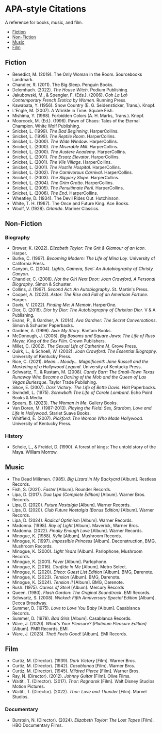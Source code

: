 # APA-style Citations
A reference for books, music, and film.

- [Fiction](#Fiction)
- [Non-Fiction](#Non-Fiction)
- [Music](#Music)
- [Film](#Film)

## Fiction
- Benedict, M. (2019). The Only Woman in the Room. Sourcebooks Landmark.
- Chandler, R. (2011). The Big Sleep. Penguin Books.
- Delemhach. (2022). *The House Witch*. Podium Publishing.
- Jakubowski, M., & Spengler, F. (Eds.). (2006). *Ooh La La!: Contemporary French Erotica by Women*. Running Press.
- Kawabata, Y. (1956). Snow Country (E. G. Seidensticker, Trans.). Knopf.
- L’Engle, M. (2007). A Wrinkle in Time. Square Fish.
- Mishima, Y. (1968). Forbidden Colors (A. H. Marks, Trans.). Knopf.
- Moorcock, M. (Ed.). (1996). Pawn of Chaos: Tales of the Eternal Champion. White Wolf Publishing.
- Snicket, L. (1999). *The Bad Beginning*. HarperCollins.
- Snicket, L. (1999). *The Reptile Room*. HarperCollins.
- Snicket, L. (2000). *The Wide Window*. HarperCollins.
- Snicket, L. (2000). *The Miserable Mill*. HarperCollins.
- Snicket, L. (2000). *The Austere Academy*. HarperCollins.
- Snicket, L. (2001). *The Ersatz Elevator*. HarperCollins.
- Snicket, L. (2001). *The Vile Village*. HarperCollins.
- Snicket, L. (2001). *The Hostile Hospital*. HarperCollins.
- Snicket, L. (2002). *The Carnivorous Carnival*. HarperCollins.
- Snicket, L. (2003). *The Slippery Slope*. HarperCollins.
- Snicket, L. (2004). *The Grim Grotto*. HarperCollins.
- Snicket, L. (2005). *The Penultimate Peril*. HarperCollins.
- Snicket, L. (2006). *The End*. HarperCollins.
- Wheatley, D. (1934). The Devil Rides Out. Hutchinson.
- White, T. H. (1987). The Once and Future King. Ace Books.
- Woolf, V. (1928). *Orlando*. Mariner Classics.

## Non-Fiction
### Biography
- Brower, K. (2022). *Elizabeth Taylor: The Grit & Glamour of an Icon*. Harper.
- Burke, C. (1997). *Becoming Modern: The Life of Mina Loy*. University of California Press.
- Canyon, C. (2004). *Lights, Camera, Sex!: An Autobiography of Christy Canyon*.
- Chandler, C. (2008). *Not the Girl Next Door: Joan Crawford, A Personal Biography*. Simon & Schuster.
- Collins, J. (1997). *Second Act: An Autobiography*. St. Martin's Press.
- Cooper, A. (2023). *Astor: The Rise and Fall of an American Fortune*. Harper.
- Davis, V. (2022). *Finding Me: A Memoir*. HarperOne.
- Dior, C. (2018). *Dior by Dior: The Autobiography of Christian Dior*. V & A Publishing.
- Evans, P., & Gardner, A. (2014). *Ava Gardner: The Secret Conversations*. Simon & Schuster Paperbacks.
- Gardner, A. (1999). *Ava: My Story*. Bantam Books.
- McDonough, J. (2005). *Big Bosoms and Square Jaws: The Life of Russ Meyer, King of the Sex Film*. Crown Publishers.
- Millet, C. (2002). *The Sexual Life of Catherine M*. Grove Press.
- Quirk, L., & Schoell, W. (2002). *Joan Crawford: The Essential Biography*. University of Kentucky Press.
- Rice, C. (2021). *Mean... Moody... Magnificent!: Jane Russell and the Marketing of a Hollywood Legend*. University of Kentucky Press.
- Schwartz, T., & Rustam, M. (2008). *Candy Barr: The Small-Town Texas Runaway Who Became a Darling of the Mob and the Queen of Las Vegas Burlesque*. Taylor Trade Publishing.
- Sikov, E. (2007). *Dark Victory: The Life of Bette Davis*. Holt Paperbacks.
- Swindell, L. (1975). *Screwball: The Life of Carole Lombard*. Echo Point Books & Media.
- Spears, B. (2023). *The Woman in Me*. Gallery Books.
- Van Doren, M. (1987-2013). *Playing the Field: Sex, Stardom, Love and Life in Hollywood*. Starlet Suave Books.
- Whitfield, E. (2007). *Pickford: The Woman Who Made Hollywood*. University of Kentucky Press.
### History
- Schele, L., & Freidel, D. (1990). A forest of kings: The untold story of the Maya. William Morrow.

## Music
- The Dead Milkmen. (1985). *Big Lizard in My Backyard* [Album]. Restless Records.
- Fish, S. (2021). *Faster* [Album]. Rounder Records.
- Lipa, D. (2017). *Dua Lipa (Complete Edition)* [Album]. Warner Bros. Records.
- Lipa, D. (2020). *Future Nostalgia* [Album]. Warner Records.
- Lipa, D. (2020). *Club Future Nostalgia (Bonus Edition)* [Album]. Warner Records.
- Lipa, D. (2024). *Radical Optimism* [Album]. Warner Records.
- Madonna. (1998). *Ray of Light* [Album]. Maverick, Warner Bros.
- Madonna. (2022). *Finally Enough Love* [Album]. Warner Records.
- Minogue, K. (1988). *Kylie* [Album]. Mushroom Records.
- Minogue, K. (1997). *Impossible Princess* [Album]. Deconstruction, BMG, Mushroom Records.
- Minogue, K. (2000). *Light Years* [Album]. Parlophone, Mushroom Records.
- Minogue, K. (2001). *Fever* [Album]. Parlophone.
- Minogue, K. (2016). *Confide In Me* [Album]. Metro Select.
- Minogue, K. (2020). *Disco: Guest List Edition* [Album]. BMG, Darenote.
- Minogue, K. (2023). *Tension* [Album]. BMG, Darenote.
- Minogue, K. (2024). *Tension II* [Album]. BMG, Darenote.
- Rush. (1975). *Caress of Steel* [Album]. Mercury Records
- Queen. (1980). *Flash Gordon: The Original Soundtrack*. EMI Records.
- Schwartz, S. (2008). *Wicked: Fifth Anniversary Special Edition* [Album]. Decca Broadway.
- Summer, D. (1975). *Love to Love You Baby* [Album]. Casablanca Records.
- Summer, D. (1979). *Bad Girls* [Album]. Casablanca Records.
- Ware, J. (2020). *What's Your Pleasure? (Platinum Pleasure Edition)* [Album]. PMR Records, EMI.
- Ware, J. (2023). *That! Feels Good!* [Album]. EMI Records.

## Film

- Curtiz, M. (Director). (1939). *Dark Victory* [Film]. Warner Bros.
- Curtiz, M. (Director). (1942). *Casablanca* [Film]. Warner Bros.
- Curtiz, M. (Director). (1945). *Mildred Pierce* [Film]. Warner Bros.
- Ray, N. (Director). (2012). _Johnny Guitar_ [Film]. Olive Films.
- Waititi, T. (Director). (2017). *Thor: Ragnarok* [Film]. Walt Disney Studios Motion Pictures.
- Waititi, T. (Director). (2022). *Thor: Love and Thunder* [Film]. Marvel Studios.

### Documentary

- Burstein, N. (Director). (2024). *Elizabeth Taylor: The Lost Tapes* [Film]. HBO Documentary Films.
